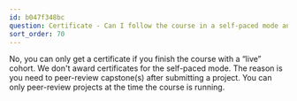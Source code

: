 ```yaml
---
id: b047f348bc
question: Certificate - Can I follow the course in a self-paced mode and get a certificate?
sort_order: 70
---
```


No, you can only get a certificate if you finish the course with a “live” cohort. We don't award certificates for the self-paced mode. The reason is you need to peer-review capstone(s) after submitting a project. You can only peer-review projects at the time the course is running.